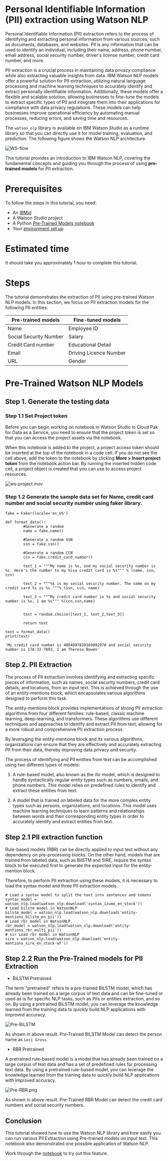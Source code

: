 
# Personal Identifiable Information (PII) extraction using Watson NLP

Personal Identifiable Information (PII) extraction refers to the process of identifying and extracting personal information from various sources, such as documents, databases, and websites. PII is any information that can be used to identify an individual, including their name, address, phone number, email address, social security number, driver's license number, credit card number, and more.

PII extraction is a crucial process in maintaining data privacy compliance while also extracting valuable insights from data. IBM Watson NLP models offer a powerful solution for PII extraction, utilizing natural language processing and machine learning techniques to accurately identify and extract personally identifiable information. Additionally, these models offer a flexible and scalable solution, allowing businesses to fine-tune the models to extract specific types of PII and integrate them into their applications for compliance with data privacy regulations. These models can help businesses improve operational efficiency by automating manual processes, reducing errors, and saving time and resources. 

The `watson_nlp` library is available on IBM Watson Studio as a runtime library so that you can directly use it for model training, evaluation, and prediction. The following figure shows the Watson NLP architecture.

![WS-flow](Screenshots/watson-studio-flow.png)

This tutorial provides an introduction to IBM Watson NLP, covering the fundamental concepts and guiding you through the process of using <b>pre-trained models</b> for PII extraction.

# Prerequisites

To follow the steps in this tutorial, you need:

* An [IBMid](https://cloud.ibm.com/login?cm_sp=ibmdev-_-developer-tutorials-_-cloudreg)
* A Watson Studio project
* A Python [Pre-Trained Models notebook](https://github.com/ibm-build-lab/Watson-NLP/blob/main/ML/PII-Extraction/PII%20Extraction%20-%20Pre-Trained%20Models.ipynb)
* Your [environment set up](https://developer.ibm.com/tutorials/set-up-your-ibm-watson-libraries-environment/)

# Estimated time

It should take you approximately 1 hour to complete this tutorial.

# Steps

The tutorial demonstrates the extraction of PII using pre-trained Watson NLP models. In this section, we focus on PII extraction models for the following PII entities: 

|Pre-trained models |Fine-tuned models|
|-------------------|-----------------|
|Name|Employee ID|
|Social Security Number|Salary|
|Credit Card number|Educational Detail|
|Email|Driving Licence Number|
|URL|Gender|


# Pre-Trained Watson NLP Models


## Step 1. Generate the testing data

### Step 1.1 Set Project token
Before you can begin working on notebook in Watson Studio in Cloud Pak for Data as a Service, you need to ensure that the project token is set so that you can access the project assets via the notebook.

When this notebook is added to the project, a project access token should be inserted at the top of the notebook in a code cell. If you do not see the cell above, add the token to the notebook by clicking **More > Insert project token** from the notebook action bar. By running the inserted hidden code cell, a project object is created that you can use to access project resources.

![ws-project.mov](https://media.giphy.com/media/jSVxX2spqwWF9unYrs/giphy.gif)

### Step 1.2 Generate the sample data set for Name, credit card number and social security number using faker library.


```
fake = Faker(locale='en_US')

def format_data():  
        #Generate a random
        name = fake.name() 

        #Generate a random SSN 
        ssn = fake.ssn()

        #Generate a random CCN 
        ccn = fake.credit_card_number()

        text_1 = """My name is %s, and my social security number is %s. Here's the number to my Visa credit card is %s""" % (name, ssn, ccn)

        text_2 = """%s is my social security number. The name on my credit card %s is %s."""% (ssn, ccn, name)

        text_3 = """My credit card number is %s and social security number is %s, I am %s""" %(ccn,ssn,name)


        text = random.choice([text_1, text_2,text_3])
        
        return text
```

```
text = format_data()
print(text)

'My credit card number is 4084897820169892970 and social security number is 178-32-7893, I am Theresa Bowen'
```

## Step 2. PII Extraction 

The process of PII extraction involves identifying and extracting specific pieces of information, such as names, social security numbers, credit card details, and locations, from an input text. This is achieved through the use of an entity-mentions block, which encapsulates various algorithms designed to perform this task.

The entity-mentions block provides implementations of strong PII extraction algorithms from four different families: rule-based, classic machine learning, deep-learning, and transformers. These algorithms use different techniques and approaches to identify and extract PII from text, allowing for a more robust and comprehensive PII extraction process.

By leveraging the entity-mentions block and its various algorithms, organizations can ensure that they are effectively and accurately extracting PII from their data, thereby improving data privacy and security.

The process of identifying and PII entities from text can be accomplished using two different types of models:

1. A rule-based model, also known as the rbr model, which is designed to handle syntactically regular entity types such as numbers, emails, and phone numbers. This model relies on predefined rules to identify and extract these entities from text.

2. A model that is trained on labeled data for the more complex entity types such as persons, organizations, and locations. This model uses machine learning techniques to learn patterns and relationships between words and their corresponding entity types in order to accurately identify and extract entities from text.


## Step 2.1 PII extraction function

Rule-based models (RBR) can be directly applied to input text without any dependency on pre-processing blocks. On the other hand, models that are trained from labeled data, such as BilSTM and SIRE, require the syntax block to be executed first to generate the expected input for the entity-mention block.

Therefore, to perform PII extraction using these models, it is necessary to load the syntax model and three PII extraction models.


```
# Load a syntax model to split the text into sentences and tokens
syntax_model = watson_nlp.load(watson_nlp.download('syntax_izumo_en_stock'))
# Load bilstm model in WatsonNLP
bilstm_model = watson_nlp.load(watson_nlp.download('entity-mentions_bilstm_en_pii'))
# Load rbr model in WatsonNLP
rbr_model = watson_nlp.load(watson_nlp.download('entity-mentions_rbr_multi_pii'))
# sir Load rbr model in WatsonNLP
sire = watson_nlp.load(watson_nlp.download('entity-mentions_sire_en_stock-wf'))
```

## Step 2.2 Run the Pre-Trained models for PII Extraction 

* BiLSTM Pretrained

The term "pretrained" refers to a pre-trained BiLSTM model, which has already been trained on a large corpus of text data and can be fine-tuned or used as is for specific NLP tasks, such as PIIs or entities extraction, and so on. By using a pretrained BiLSTM model, you can leverage the knowledge learned from the training data to quickly build NLP applications with improved accuracy.


![Pre-BiLSTM](Screenshots/Pre-BiLSTM.png)

As shown in above result. Pre-Trained BiLSTM Model can detect the person name as `Lori Gross`. 


* RBR Pretrained

A pretrained rule-based model is a model that has already been trained on a large corpus of text data and has a set of predefined rules for processing text data. By using a pretrained rule-based model, you can leverage the knowledge learned from the training data to quickly build NLP applications with improved accuracy.


![Pre-RBR.png](Screenshots/Pre-RBR.png)

As shown in above result. Pre-Trained RBR Model can detect the credit card numbers and social security numbers.


## Conclusion

This tutorial showed how to use the Watson NLP library and how easily you can run various PII Extraction using Pre-trained models on input text. This notebook also demonstrated one possible application of Watson NLP.

Work through the [notebook](https://github.com/ibm-build-lab/Watson-NLP/blob/main/ML/PII-Extraction/PII%20Extraction%20-%20Pre-Trained%20Models.ipynb) to try out this feature.

